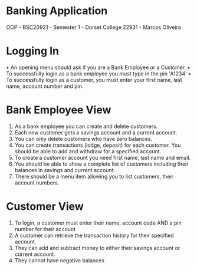 # Banking Application
OOP - BSC20921 - Semester 1 - Dorset College
22931 - Marcos Oliveira

# Logging In
•	An opening menu should ask if you are a Bank Employee or a Customer.
•	To successfully login as a bank employee you must type in the pin 'A1234'
•	To successfully login as a customer, you must enter your first name, last name, account number and pin. 

# Bank Employee View
1.	As a bank employee you can create and delete customers. 
2.	Each new customer gets a savings account and a current account. 
3.	You can only delete customers who have zero balances. 
4.	You can create transactions (lodge, deposit) for each customer. You should be able to add and withdraw for a specified account.
5.	To create a customer account you need first name, last name and email.
6.	You should be able to show a complete list of customers including their balances in savings and current account.
7.	There should be a menu item allowing you to list customers, their account numbers. 

# Customer View
1.	To login, a customer must enter their name, account code AND a pin number for their account
2.	A customer can retrieve the transaction history for their specified account.
3.	They can add and subtract money to either their savings account or current account. 
4.	They cannot have negative balances
